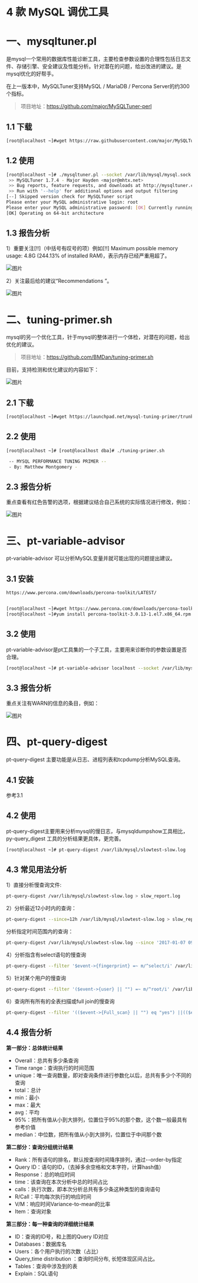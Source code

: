 # 4 款 MySQL 调优工具

# 一、mysqltuner.pl

是mysql一个常用的数据库性能诊断工具，主要检查参数设置的合理性包括日志文件、存储引擎、安全建议及性能分析。针对潜在的问题，给出改进的建议。是mysql优化的好帮手。

在上一版本中，MySQLTuner支持MySQL / MariaDB / Percona Server的约300个指标。

> 项目地址：https://github.com/major/MySQLTuner-perl

## 1.1 下载

```bash
[root@localhost ~]#wget https://raw.githubusercontent.com/major/MySQLTuner-perl/master/mysqltuner.pl
```

## 1.2 使用

```bash
[root@localhost ~]# ./mysqltuner.pl --socket /var/lib/mysql/mysql.sock
 >> MySQLTuner 1.7.4 - Major Hayden <major@mhtx.net>
 >> Bug reports, feature requests, and downloads at http://mysqltuner.com/
 >> Run with '--help' for additional options and output filtering
[--] Skipped version check for MySQLTuner script
Please enter your MySQL administrative login: root
Please enter your MySQL administrative password: [OK] Currently running supported MySQL version 5.7.23
[OK] Operating on 64-bit architecture
```

## 1.3 报告分析

1）重要关注[!!]（中括号有叹号的项）例如[!!] Maximum possible memory usage: 4.8G (244.13% of installed RAM)，表示内存已经严重用超了。

![图片](https://mmbiz.qpic.cn/mmbiz_png/JdLkEI9sZfcWjLRZKSibnfH3lNEe5IaSKputl3NvxsFvs8gI85yfiaxWJSqhp3czB4aP580HNfibENZmRWLVwwBag/640?wx_fmt=png&tp=webp&wxfrom=5&wx_lazy=1&wx_co=1)

2）关注最后给的建议“Recommendations ”。

![图片](https://mmbiz.qpic.cn/mmbiz_png/JdLkEI9sZfcWjLRZKSibnfH3lNEe5IaSK9NMIj2dTJibCFgIWyRPYvbGHHeyt2vVjJRWQSj54cVfZ8ibJD3c9UrEg/640?wx_fmt=png&tp=webp&wxfrom=5&wx_lazy=1&wx_co=1)

# 二、tuning-primer.sh

mysql的另一个优化工具，针于mysql的整体进行一个体检，对潜在的问题，给出优化的建议。

> 项目地址：https://github.com/BMDan/tuning-primer.sh

目前，支持检测和优化建议的内容如下：

![图片](https://mmbiz.qpic.cn/mmbiz_png/JdLkEI9sZfcWjLRZKSibnfH3lNEe5IaSKxa7sA0fUTHsuc2ZtjKshiaVo0y8ZXjrBWH7zqPe1ibSOj2Su5ppHLibKA/640?wx_fmt=png&tp=webp&wxfrom=5&wx_lazy=1&wx_co=1)

## 2.1 下载

```bash
[root@localhost ~]#wget https://launchpad.net/mysql-tuning-primer/trunk/1.6-r1/+download/tuning-primer.sh
```

## 2.2 使用

```bash
[root@localhost ~]# [root@localhost dba]# ./tuning-primer.sh

 -- MYSQL PERFORMANCE TUNING PRIMER --
 - By: Matthew Montgomery -
```

## 2.3 报告分析

重点查看有红色告警的选项，根据建议结合自己系统的实际情况进行修改，例如：

![图片](https://mmbiz.qpic.cn/mmbiz_png/JdLkEI9sZfcWjLRZKSibnfH3lNEe5IaSK4VUwvUWo5nHY3noDJia4PoNpaS5vgEia3EjHnHpKEqzZk7qUxEBictWGQ/640?wx_fmt=png&tp=webp&wxfrom=5&wx_lazy=1&wx_co=1)

# 三、pt-variable-advisor

pt-variable-advisor 可以分析MySQL变量并就可能出现的问题提出建议。

## 3.1 安装

```bash
https://www.percona.com/downloads/percona-toolkit/LATEST/


[root@localhost ~]#wget https://www.percona.com/downloads/percona-toolkit/3.0.13/binary/redhat/7/x86_64/percona-toolkit-3.0.13-re85ce15-el7-x86_64-bundle.tar
[root@localhost ~]#yum install percona-toolkit-3.0.13-1.el7.x86_64.rpm
```

## 3.2 使用

pt-variable-advisor是pt工具集的一个子工具，主要用来诊断你的参数设置是否合理。

```bash
[root@localhost ~]# pt-variable-advisor localhost --socket /var/lib/mysql/mysql.sock
```

## 3.3 报告分析

重点关注有WARN的信息的条目，例如：

![图片](https://mmbiz.qpic.cn/mmbiz_png/JdLkEI9sZfcWjLRZKSibnfH3lNEe5IaSKwwkWL0UI9lyb9NlcUKEtbYIzS6QJLWQOpSD41ZMLu0UeFibLJ9ozuVw/640?wx_fmt=png&tp=webp&wxfrom=5&wx_lazy=1&wx_co=1)

# 四、pt-query-digest

pt-query-digest 主要功能是从日志、进程列表和tcpdump分析MySQL查询。

## 4.1 安装

参考3.1

## 4.2 使用

pt-query-digest主要用来分析mysql的慢日志，与mysqldumpshow工具相比，py-query_digest 工具的分析结果更具体，更完善。

```bash
[root@localhost ~]# pt-query-digest /var/lib/mysql/slowtest-slow.log
```

## 4.3 常见用法分析

1）直接分析慢查询文件:

```bash
pt-query-digest /var/lib/mysql/slowtest-slow.log > slow_report.log
```

2）分析最近12小时内的查询：

```bash
pt-query-digest --since=12h /var/lib/mysql/slowtest-slow.log > slow_report2.log
```

分析指定时间范围内的查询：

```bash
pt-query-digest /var/lib/mysql/slowtest-slow.log --since '2017-01-07 09:30:00' --until '2017-01-07 10:00:00'> > slow_report3.log
```

4）分析指含有select语句的慢查询

```bash
pt-query-digest --filter '$event->{fingerprint} =~ m/^select/i' /var/lib/mysql/slowtest-slow.log> slow_report4.log
```

5）针对某个用户的慢查询

```bash
pt-query-digest --filter '($event->{user} || "") =~ m/^root/i' /var/lib/mysql/slowtest-slow.log> slow_report5.log
```

6）查询所有所有的全表扫描或full join的慢查询

```bash
pt-query-digest --filter '(($event->{Full_scan} || "") eq "yes") ||(($event->{Full_join} || "") eq "yes")' /var/lib/mysql/slowtest-slow.log> slow_report6.log
```

## 4.4 报告分析

**第一部分：总体统计结果**

- Overall：总共有多少条查询
- Time range：查询执行的时间范围
- unique：唯一查询数量，即对查询条件进行参数化以后，总共有多少个不同的查询
- total：总计
- min：最小
- max：最大
- avg：平均
- 95%：把所有值从小到大排列，位置位于95%的那个数，这个数一般最具有参考价值
- median：中位数，把所有值从小到大排列，位置位于中间那个数

**第二部分：查询分组统计结果**

- Rank：所有语句的排名，默认按查询时间降序排列，通过--order-by指定
- Query ID：语句的ID，（去掉多余空格和文本字符，计算hash值）
- Response：总的响应时间
- time：该查询在本次分析中总的时间占比
- calls：执行次数，即本次分析总共有多少条这种类型的查询语句
- R/Call：平均每次执行的响应时间
- V/M：响应时间Variance-to-mean的比率
- Item：查询对象

**第三部分：每一种查询的详细统计结果**

- ID：查询的ID号，和上图的Query ID对应
- Databases：数据库名
- Users：各个用户执行的次数（占比）
- Query_time distribution ：查询时间分布, 长短体现区间占比。
- Tables：查询中涉及到的表
- Explain：SQL语句